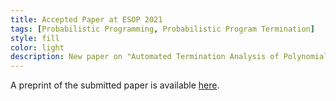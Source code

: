 ```yaml
---
title: Accepted Paper at ESOP 2021
tags: [Probabilistic Programming, Probabilistic Program Termination] 
style: fill
color: light
description: New paper on "Automated Termination Analysis of Polynomial Probabilistic Programs" accepted to be presented at ESOP 2021, the 30th European Symposium on Programming
---
```



A preprint of the submitted paper  is available [here](https://arxiv.org/abs/2010.03444).
 
